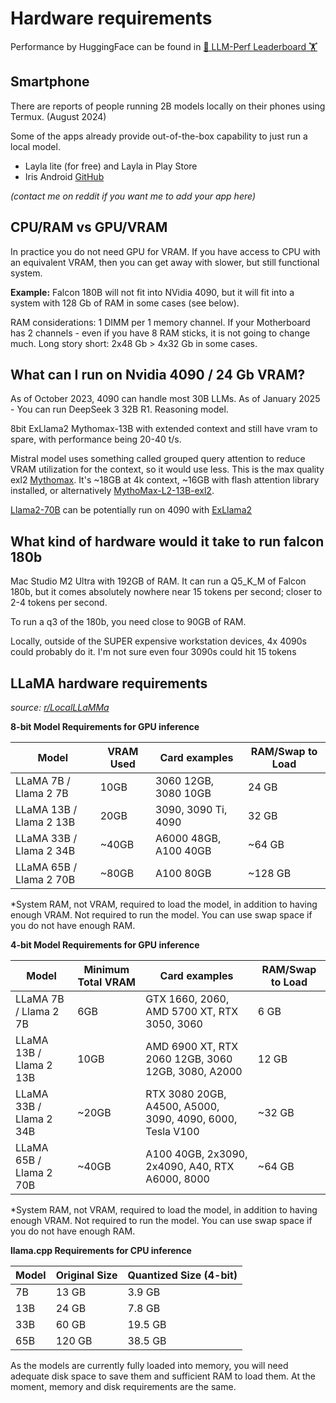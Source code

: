 # Hardware requirements

Performance by HuggingFace can be found in [🤗 LLM-Perf Leaderboard 🏋️](https://huggingface.co/spaces/optimum/llm-perf-leaderboard)

## Smartphone

There are reports of people running 2B models locally on their phones using Termux. (August 2024)

Some of the apps already provide out-of-the-box capability to just run a local model.

* Layla lite (for free) and Layla in Play Store
* Iris Android [GitHub](https://github.com/nerve-sparks/iris_android)

*(contact me on reddit if you want me to add your app here)*
  
## CPU/RAM vs GPU/VRAM

In practice you do not need GPU for VRAM. If you have access to CPU with an equivalent VRAM, then you can get away with slower, but still functional system.

**Example:** Falcon 180B will not fit into NVidia 4090, but it will fit into a system with 128 Gb of RAM in some cases (see below).

RAM considerations: 1 DIMM per 1 memory channel. If your Motherboard has 2 channels - even if you have 8 RAM sticks, it is not going to change much. Long story short: 2x48 Gb > 4x32 Gb in some cases.

## What can I run on Nvidia 4090 / 24 Gb VRAM?


As of October 2023, 4090 can handle most 30B LLMs.
As of January 2025 - You can run DeepSeek 3 32B R1. Reasoning model.

8bit ExLlama2 Mythomax-13B with extended context and still have vram to spare, with performance being 20-40 t/s.

Mistral model uses something called grouped query attention to reduce VRAM utilization for the context, so it would use less.
This is the max quality exl2 [Mythomax](https://huggingface.co/QMB15/mythomax-13B-8.13bit-MAX-exl2).
It's ~18GB at 4k context, ~16GB with flash attention library installed, or alternatively [MythoMax-L2-13B-exl2](https://huggingface.co/R136a1/MythoMax-L2-13B-exl2).


[Llama2-70B](https://huggingface.co/turboderp/Llama2-70B-exl2) can be potentially run on 4090 with [ExLlama2](https://github.com/turboderp/exllamav2#exl2-quantization)


## What kind of hardware would it take to run falcon 180b

Mac Studio M2 Ultra with 192GB of RAM. It can run a Q5_K_M of Falcon 180b, but it comes absolutely nowhere near 15 tokens per second; closer to 2-4 tokens per second.

To run a q3 of the 180b, you need close to 90GB of RAM.

Locally, outside of the SUPER expensive workstation devices, 4x 4090s could probably do it. I'm not sure even four 3090s could hit 15 tokens

## LLaMA hardware requirements
*source: [r/LocalLLaMMa](https://www.reddit.com/r/LocalLLaMA/comments/11o6o3f/how_to_install_llama_8bit_and_4bit/)*

**8-bit Model Requirements for GPU inference**

| Model	              | VRAM Used	| Card examples	| RAM/Swap to Load | 
| -------- | ------- | ------- | ------- |
| LLaMA 7B / Llama 2  7B |	10GB	| 3060 12GB, 3080 10GB	| 24 GB| 
| LLaMA 13B / Llama 2 13B	| 20GB	 | 3090, 3090 Ti, 4090	| 32 GB |
| LLaMA 33B / Llama 2 34B	| ~40GB	 | A6000 48GB, A100 40GB	| ~64 GB |
| LLaMA 65B / Llama 2 70B	| ~80GB | 	A100 80GB	| ~128 GB | 

*System RAM, not VRAM, required to load the model, in addition to having enough VRAM. Not required to run the model. You can use swap space if you do not have enough RAM.

**4-bit Model Requirements for GPU inference**

| Model	| Minimum Total VRAM	| Card examples	| RAM/Swap to Load |
| -------- | ------- | ------- | ------- |
| LLaMA 7B / Llama 2 7B	  | 6GB	| GTX 1660, 2060, AMD 5700 XT, RTX 3050, 3060 |	6 GB |
| LLaMA 13B / Llama 2 13B	| 10GB	| AMD 6900 XT, RTX 2060 12GB, 3060 12GB, 3080, A2000	| 12 GB |
| LLaMA 33B / Llama 2 34B	| ~20GB	| RTX 3080 20GB, A4500, A5000, 3090, 4090, 6000, Tesla V100	| ~32 GB |
| LLaMA 65B / Llama 2 70B	| ~40GB	| A100 40GB, 2x3090, 2x4090, A40, RTX A6000, 8000	| ~64 GB |

*System RAM, not VRAM, required to load the model, in addition to having enough VRAM. Not required to run the model. You can use swap space if you do not have enough RAM.

**llama.cpp Requirements for CPU inference**

| Model	| Original Size	| Quantized Size (4-bit)| 
| -------- | ------- | ------- | 
| 7B	| 13 GB	| 3.9 GB |
| 13B	| 24 GB	| 7.8 GB |
| 33B	| 60 GB	| 19.5 GB |
| 65B	| 120 GB	| 38.5 GB |

As the models are currently fully loaded into memory, you will need adequate disk space to save them and sufficient RAM to load them. At the moment, memory and disk requirements are the same.

